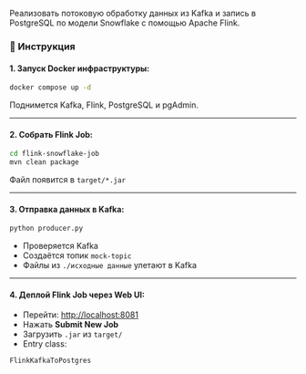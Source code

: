Реализовать потоковую обработку данных из Kafka и запись в PostgreSQL по модели Snowflake с помощью Apache Flink.

### 🚀 Инструкция

#### 1. Запуск Docker инфраструктуры:

```bash
docker compose up -d
```

Поднимется Kafka, Flink, PostgreSQL и pgAdmin.

---

#### 2. Собрать Flink Job:

```bash
cd flink-snowflake-job
mvn clean package
```

Файл появится в `target/*.jar`

---

#### 3. Отправка данных в Kafka:

```bash
python producer.py
```

* Проверяется Kafka
* Создаётся топик `mock-topic`
* Файлы из `./исходные данные` улетают в Kafka

---

#### 4. Деплой Flink Job через Web UI:

* Перейти: [http://localhost:8081](http://localhost:8081)
* Нажать **Submit New Job**
* Загрузить `.jar` из `target/`
* Entry class:

```
FlinkKafkaToPostgres
```
